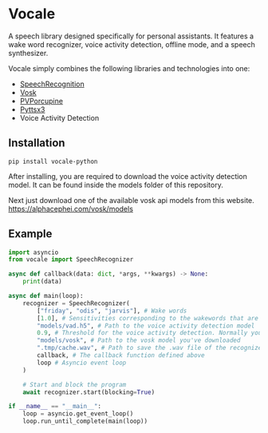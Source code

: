 # Vocale
A speech library designed specifically for personal assistants. It features a wake word recognizer, voice activity detection, offline mode, and a speech synthesizer.

Vocale simply combines the following libraries and technologies into one:
- [SpeechRecognition](https://pypi.org/project/SpeechRecognition/)
- [Vosk](https://github.com/alphacep/vosk-api)
- [PVPorcupine](https://pypi.org/project/pvporcupine/)
- [Pyttsx3](https://pypi.org/project/pyttsx3/)
- Voice Activity Detection

## Installation
```
pip install vocale-python
```

After installing, you are required to download the voice activity detection model.
It can be found inside the models folder of this repository.

Next just download one of the available vosk api models from this website. https://alphacephei.com/vosk/models

## Example
```py
import asyncio
from vocale import SpeechRecognizer

async def callback(data: dict, *args, **kwargs) -> None:
    print(data)

async def main(loop):
    recognizer = SpeechRecognizer(
        ["friday", "odis", "jarvis"], # Wake words
        [1.0], # Sensitivities corresponding to the wakewords that are inside pvporcupine.KEYWORDS
        "models/vad.h5", # Path to the voice activity detection model
        0.9, # Threshold for the voice activity detection. Normally you would just leave this at default
        "models/vosk", # Path to the vosk model you've downloaded
        ".tmp/cache.wav", # Path to save the .wav file of the recognized audio (used by the google recognizer)
        callback, # The callback function defined above
        loop # Asyncio event loop
    )

    # Start and block the program
    await recognizer.start(blocking=True)

if __name__ == "__main__":
    loop = asyncio.get_event_loop()
    loop.run_until_complete(main(loop))
```

